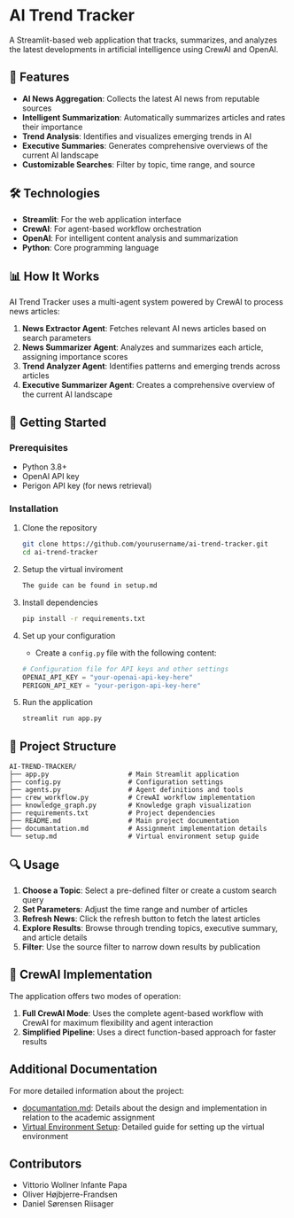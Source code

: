# AI Trend Tracker

A Streamlit-based web application that tracks, summarizes, and analyzes the latest developments in artificial intelligence using CrewAI and OpenAI.

## 🧠 Features

- **AI News Aggregation**: Collects the latest AI news from reputable sources
- **Intelligent Summarization**: Automatically summarizes articles and rates their importance
- **Trend Analysis**: Identifies and visualizes emerging trends in AI
- **Executive Summaries**: Generates comprehensive overviews of the current AI landscape
- **Customizable Searches**: Filter by topic, time range, and source

## 🛠️ Technologies

- **Streamlit**: For the web application interface
- **CrewAI**: For agent-based workflow orchestration
- **OpenAI**: For intelligent content analysis and summarization
- **Python**: Core programming language

## 📊 How It Works

AI Trend Tracker uses a multi-agent system powered by CrewAI to process news articles:

1. **News Extractor Agent**: Fetches relevant AI news articles based on search parameters
2. **News Summarizer Agent**: Analyzes and summarizes each article, assigning importance scores
3. **Trend Analyzer Agent**: Identifies patterns and emerging trends across articles
4. **Executive Summarizer Agent**: Creates a comprehensive overview of the current AI landscape

## 🚀 Getting Started

### Prerequisites

- Python 3.8+
- OpenAI API key
- Perigon API key (for news retrieval)

### Installation

1. Clone the repository
   ```bash
   git clone https://github.com/yourusername/ai-trend-tracker.git
   cd ai-trend-tracker
   ```

4. Setup the virtual inviroment
   ```bash
   The guide can be found in setup.md
   ```

3. Install dependencies
   ```bash
   pip install -r requirements.txt
   ```

4. Set up your configuration
   - Create a `config.py` file with the following content:
   ```python
   # Configuration file for API keys and other settings
   OPENAI_API_KEY = "your-openai-api-key-here"
   PERIGON_API_KEY = "your-perigon-api-key-here"
   ```

5. Run the application
   ```bash
   streamlit run app.py
   ```

## 🧩 Project Structure

```
AI-TREND-TRACKER/
├── app.py                    # Main Streamlit application
├── config.py                 # Configuration settings
├── agents.py                 # Agent definitions and tools
├── crew_workflow.py          # CrewAI workflow implementation
├── knowledge_graph.py        # Knowledge graph visualization
├── requirements.txt          # Project dependencies
├── README.md                 # Main project documentation
├── documantation.md          # Assignment implementation details
└── setup.md                  # Virtual environment setup guide
```

## 🔍 Usage

1. **Choose a Topic**: Select a pre-defined filter or create a custom search query
2. **Set Parameters**: Adjust the time range and number of articles
3. **Refresh News**: Click the refresh button to fetch the latest articles
4. **Explore Results**: Browse through trending topics, executive summary, and article details
5. **Filter**: Use the source filter to narrow down results by publication

## 🔄 CrewAI Implementation

The application offers two modes of operation:

1. **Full CrewAI Mode**: Uses the complete agent-based workflow with CrewAI for maximum flexibility and agent interaction
2. **Simplified Pipeline**: Uses a direct function-based approach for faster results

## Additional Documentation

For more detailed information about the project:
- [documantation.md](documantation.md): Details about the design and implementation in relation to the academic assignment
- [Virtual Environment Setup](setup.md): Detailed guide for setting up the virtual environment

## Contributors

- Vittorio Wollner Infante Papa
- Oliver Højbjerre-Frandsen
- Daniel Sørensen Riisager
